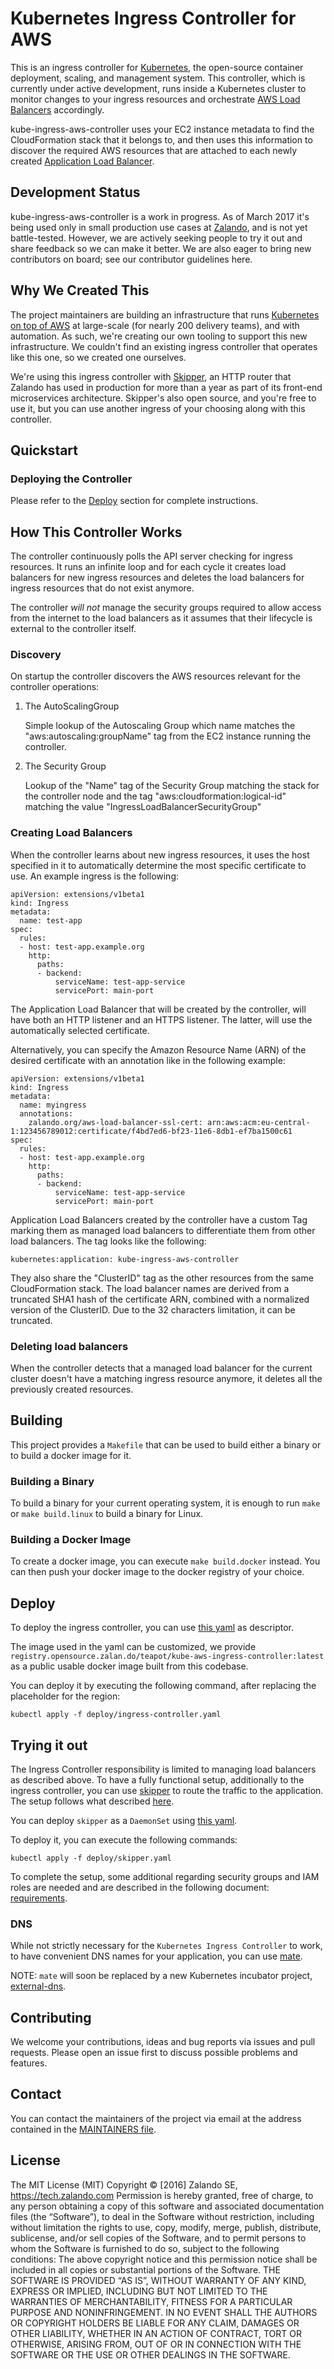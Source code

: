 # Kubernetes Ingress Controller for AWS

This is an ingress controller for [Kubernetes](http://kubernetes.io/), the open-source container deployment, scaling, and management system. This controller, which is currently under active development, runs inside a Kubernetes cluster to monitor changes to your ingress resources and orchestrate [AWS Load Balancers](https://aws.amazon.com/elasticloadbalancing/) accordingly.

kube-ingress-aws-controller uses your EC2 instance metadata to find the CloudFormation stack that it belongs to, and then uses this information to discover the required AWS resources that are attached to each newly created [Application Load Balancer](https://aws.amazon.com/elasticloadbalancing/applicationloadbalancer/).

## Development Status

kube-ingress-aws-controller is a work in progress. As of March 2017 it's being used only in small production use cases at [Zalando](https://tech.zalando.com/), and is not yet battle-tested. However, we are actively seeking people to try it out and share feedback so we can make it better. We are also eager to bring new contributors on board; see our contributor guidelines here.

## Why We Created This

The project maintainers are building an infrastructure that runs [Kubernetes on top of AWS](https://github.com/zalando-incubator/kubernetes-on-aws) at large-scale (for nearly 200 delivery teams), and with automation. As such, we're creating our own tooling to support this new infrastructure. We couldn't find an existing ingress controller that operates like this one, so we created one ourselves.

We're using this ingress controller with [Skipper](http://github.com/zalando/skipper), an HTTP router that Zalando has used in production for more than a year as part of its front-end microservices architecture. Skipper's also open source, and you're free to use it, but you can use another ingress of your choosing along with this controller.

## Quickstart

### Deploying the Controller
Please refer to the [Deploy](#deploy) section for complete instructions.

## How This Controller Works

The controller continuously polls the API server checking for ingress resources. It runs an infinite loop and for each cycle it creates load balancers for new
ingress resources and deletes the load balancers for ingress resources that do not exist anymore.

The controller *will not* manage the security groups required to allow access from the internet to the load balancers as it assumes that their lifecycle is external to the controller itself.

### Discovery

On startup the controller discovers the AWS resources relevant for the controller operations:

1. The AutoScalingGroup

    Simple lookup of the Autoscaling Group which name matches the "aws:autoscaling:groupName" tag from the EC2 instance running the
    controller.

2. The Security Group

    Lookup of the "Name" tag of the Security Group matching the stack for the controller node and the tag "aws:cloudformation:logical-id"
    matching the value "IngressLoadBalancerSecurityGroup"

### Creating Load Balancers

When the controller learns about new ingress resources, it uses the host specified in it to automatically determine the most specific certificate to use.
An example ingress is the following:

```
apiVersion: extensions/v1beta1
kind: Ingress
metadata:
  name: test-app
spec:
  rules:
  - host: test-app.example.org
    http:
      paths:
      - backend:
          serviceName: test-app-service
          servicePort: main-port
```

The Application Load Balancer that will be created by the controller, will have both an HTTP listener and an HTTPS listener. The latter, will use the automatically selected certificate.

Alternatively, you can specify the Amazon Resource Name (ARN) of the desired certificate with an annotation like in the following example:

```
apiVersion: extensions/v1beta1
kind: Ingress
metadata:
  name: myingress
  annotations:
    zalando.org/aws-load-balancer-ssl-cert: arn:aws:acm:eu-central-1:123456789012:certificate/f4bd7ed6-bf23-11e6-8db1-ef7ba1500c61
spec:
  rules:
  - host: test-app.example.org
    http:
      paths:
      - backend:
          serviceName: test-app-service
          servicePort: main-port
```

Application Load Balancers created by the controller have a custom Tag marking them as managed load balancers to differentiate them from other load balancers. The tag looks like the following:

    kubernetes:application: kube-ingress-aws-controller

They also share the "ClusterID" tag as the other resources from the same CloudFormation stack. The load balancer names
are derived from a truncated SHA1 hash of the certificate ARN, combined with a normalized version of the ClusterID.
Due to the 32 characters limitation, it can be truncated.

### Deleting load balancers

When the controller detects that a managed load balancer for the current cluster doesn't have a matching ingress
resource anymore, it deletes all the previously created resources.

## Building

This project provides a `Makefile` that can be used to build either a binary or to build a docker image for it.

### Building a Binary

To build a binary for your current operating system, it is enough to run `make` or `make build.linux` to build a binary for Linux.

### Building a Docker Image

To create a docker image, you can execute `make build.docker` instead. You can then push your docker image to the docker registry of your choice.

## Deploy

To deploy the ingress controller, you can use [this yaml](deploy/ingress-controller.yaml) as descriptor.

The image used in the yaml can be customized, we provide `registry.opensource.zalan.do/teapot/kube-aws-ingress-controller:latest` as a public usable docker image built from this codebase.

You can deploy it by executing the following command, after replacing the placeholder for the region:

```
kubectl apply -f deploy/ingress-controller.yaml
```

## Trying it out

The Ingress Controller responsibility is limited to managing load balancers as described above. To have a fully functional setup, additionally to the ingress controller, you can use [skipper](https://github.com/zalando/skipper) to route the traffic to the application. The setup follows what described [here](https://kubernetes-on-aws.readthedocs.io/en/latest/user-guide/ingress.html).

You can deploy `skipper` as a `DaemonSet` using [this yaml](deploy/skipper.yaml).

To deploy it, you can execute the following commands:

```
kubectl apply -f deploy/skipper.yaml
```

To complete the setup, some additional regarding security groups and IAM roles are needed and are described in the following document: [requirements](deploy/requirements.md).

### DNS

While not strictly necessary for the `Kubernetes Ingress Controller` to work, to have convenient DNS names for your application, you can use [mate](https://github.com/zalando-incubator/mate).

NOTE: `mate` will soon be replaced by a new Kubernetes incubator project, [external-dns](https://github.com/kubernetes-incubator/external-dns).

## Contributing

We welcome your contributions, ideas and bug reports via issues and pull requests. Please open an issue first to discuss possible problems and features.

## Contact

You can contact the maintainers of the project via email at the address contained in the [MAINTAINERS file](MAINTAINERS).

## License

The MIT License (MIT) Copyright © [2016] Zalando SE, https://tech.zalando.com
Permission is hereby granted, free of charge, to any person obtaining a copy of this software and associated documentation files (the “Software”), to deal in the Software without restriction, including without limitation the rights to use, copy, modify, merge, publish, distribute, sublicense, and/or sell copies of the Software, and to permit persons to whom the Software is furnished to do so, subject to the following conditions:
The above copyright notice and this permission notice shall be included in all copies or substantial portions of the Software.
THE SOFTWARE IS PROVIDED “AS IS”, WITHOUT WARRANTY OF ANY KIND, EXPRESS OR IMPLIED, INCLUDING BUT NOT LIMITED TO THE WARRANTIES OF MERCHANTABILITY, FITNESS FOR A PARTICULAR PURPOSE AND NONINFRINGEMENT. IN NO EVENT SHALL THE AUTHORS OR COPYRIGHT HOLDERS BE LIABLE FOR ANY CLAIM, DAMAGES OR OTHER LIABILITY, WHETHER IN AN ACTION OF CONTRACT, TORT OR OTHERWISE, ARISING FROM, OUT OF OR IN CONNECTION WITH THE SOFTWARE OR THE USE OR OTHER DEALINGS IN THE SOFTWARE.
